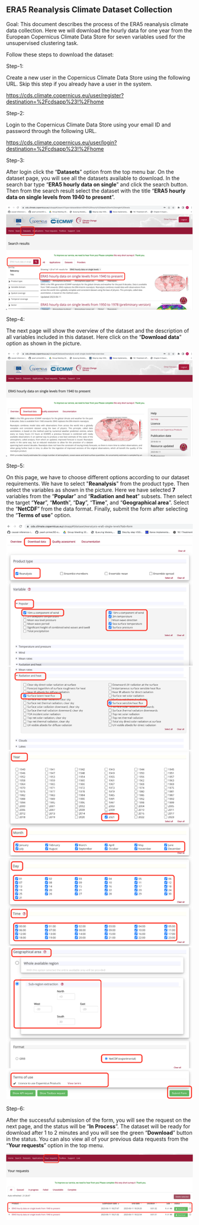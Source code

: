 ## ERA5 Reanalysis Climate Dataset Collection

Goal: This document describes the process of the ERA5 reanalysis climate data collection. Here we will download the hourly data for one year from the European Copernicus Climate Data Store for seven variables used for the unsupervised clustering task.

Follow these steps to download the dataset:

Step-1:

Create a new user in the Copernicus Climate Data Store using the following URL. Skip this step if you already have a user in the system. 

https://cds.climate.copernicus.eu/user/register?destination=%2Fcdsapp%23!%2Fhome

Step-2:

Login to the Copernicus Climate Data Store using your email ID and password through the following URL.

https://cds.climate.copernicus.eu/user/login?destination=%2Fcdsapp%23!%2Fhome

Step-3:

After login click the “**Datasets**” option from the top menu bar. On the dataset page, you will see all the datasets available to download. In the search bar type “**ERA5 hourly data on single**” and click the search button. Then from the search result select the dataset with the title “**ERA5 hourly data on single levels from 1940 to present**”.

![Dataset Search](images/img-1.png)

Step-4:

The next page will show the overview of the dataset and the description of all variables included in this dataset. Here click on the “**Download data**” option as shown in the picture.

![Goto Download Page](images/img-2.png)

Step-5:

On this page, we have to choose different options according to our dataset requirements. We have to select "**Reanalysis**" from the product type. Then select the variables as shown in the picture. Here we have selected **7** variables from the “**Popular**” and “**Radiation and heat**” subsets. Then select the target “**Year**”, “**Month**”, “**Day**”, “**Time**”, and “**Geographical area**”. Select the “**NetCDF**” from the data format. Finally, submit the form after selecting the “**Terms of use**” option.

![Select Variables](images/img-3.png)
![Select Variables](images/img-4.png)
![Select Year and Month](images/img-5.png)
![Select Day and Time](images/img-6.png)
![Select Geographical area](images/img-7.png)
![Submit](images/img-8.png)

Step-6:

After the successful submission of the form, you will see the request on the next page, and the status will be “**In Process**”. The dataset will be ready for download after 1 to 2 minutes and you will see the green “**Download**” button in the status. You can also view all of your previous data requests from the “**Your requests**” option in the top menu.

![Download Dataset](images/img-9.png)




 
